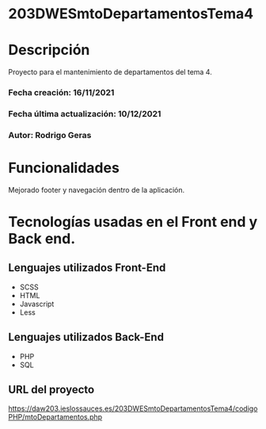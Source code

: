 # 203DWESmtoDepartamentosTema4

# Descripción
Proyecto para el mantenimiento de departamentos del tema 4. 
### Fecha creación: 16/11/2021
### Fecha última actualización: 10/12/2021
### Autor: Rodrigo Geras

# Funcionalidades

Mejorado footer y navegación dentro de la aplicación.

# Tecnologías usadas en el Front end y Back end.

## Lenguajes utilizados Front-End
* SCSS
* HTML
* Javascript
* Less

## Lenguajes utilizados Back-End
* PHP
* SQL

## URL del proyecto
https://daw203.ieslossauces.es/203DWESmtoDepartamentosTema4/codigoPHP/mtoDepartamentos.php
